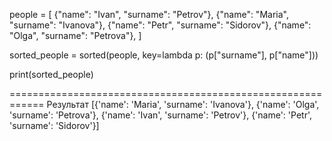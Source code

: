 people = [
    {"name": "Ivan", "surname": "Petrov"},
    {"name": "Maria", "surname": "Ivanova"},
    {"name": "Petr", "surname": "Sidorov"},
    {"name": "Olga", "surname": "Petrova"},
]

sorted_people = sorted(people, key=lambda p: (p["surname"], p["name"]))

print(sorted_people)

============================================================
Результат
[{'name': 'Maria', 'surname': 'Ivanova'}, {'name': 'Olga', 'surname': 'Petrova'}, {'name': 'Ivan', 'surname': 'Petrov'}, {'name': 'Petr', 'surname': 'Sidorov'}]
